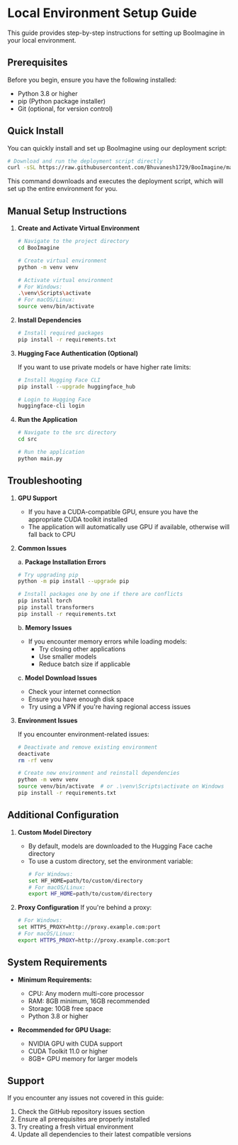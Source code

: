 # Local Environment Setup Guide

This guide provides step-by-step instructions for setting up BooImagine in your local environment.

## Prerequisites

Before you begin, ensure you have the following installed:
- Python 3.8 or higher
- pip (Python package installer)
- Git (optional, for version control)

## Quick Install

You can quickly install and set up BooImagine using our deployment script:

```bash
# Download and run the deployment script directly
curl -sSL https://raw.githubusercontent.com/Bhuvanesh1729/BooImagine/main/scripts/deployment.sh | bash
```

This command downloads and executes the deployment script, which will set up the entire environment for you.

## Manual Setup Instructions

1. **Create and Activate Virtual Environment**

   ```bash
   # Navigate to the project directory
   cd BooImagine

   # Create virtual environment
   python -m venv venv

   # Activate virtual environment
   # For Windows:
   .\venv\Scripts\activate
   # For macOS/Linux:
   source venv/bin/activate
   ```

2. **Install Dependencies**

   ```bash
   # Install required packages
   pip install -r requirements.txt
   ```

3. **Hugging Face Authentication (Optional)**

   If you want to use private models or have higher rate limits:
   ```bash
   # Install Hugging Face CLI
   pip install --upgrade huggingface_hub

   # Login to Hugging Face
   huggingface-cli login
   ```

4. **Run the Application**

   ```bash
   # Navigate to the src directory
   cd src

   # Run the application
   python main.py
   ```

## Troubleshooting

1. **GPU Support**
   - If you have a CUDA-compatible GPU, ensure you have the appropriate CUDA toolkit installed
   - The application will automatically use GPU if available, otherwise will fall back to CPU

2. **Common Issues**

   a. **Package Installation Errors**
   ```bash
   # Try upgrading pip
   python -m pip install --upgrade pip

   # Install packages one by one if there are conflicts
   pip install torch
   pip install transformers
   pip install -r requirements.txt
   ```

   b. **Memory Issues**
   - If you encounter memory errors while loading models:
     - Try closing other applications
     - Use smaller models
     - Reduce batch size if applicable

   c. **Model Download Issues**
   - Check your internet connection
   - Ensure you have enough disk space
   - Try using a VPN if you're having regional access issues

3. **Environment Issues**

   If you encounter environment-related issues:
   ```bash
   # Deactivate and remove existing environment
   deactivate
   rm -rf venv

   # Create new environment and reinstall dependencies
   python -m venv venv
   source venv/bin/activate  # or .\venv\Scripts\activate on Windows
   pip install -r requirements.txt
   ```

## Additional Configuration

1. **Custom Model Directory**
   - By default, models are downloaded to the Hugging Face cache directory
   - To use a custom directory, set the environment variable:
     ```bash
     # For Windows:
     set HF_HOME=path/to/custom/directory
     # For macOS/Linux:
     export HF_HOME=path/to/custom/directory
     ```

2. **Proxy Configuration**
   If you're behind a proxy:
   ```bash
   # For Windows:
   set HTTPS_PROXY=http://proxy.example.com:port
   # For macOS/Linux:
   export HTTPS_PROXY=http://proxy.example.com:port
   ```

## System Requirements

- **Minimum Requirements:**
  - CPU: Any modern multi-core processor
  - RAM: 8GB minimum, 16GB recommended
  - Storage: 10GB free space
  - Python 3.8 or higher

- **Recommended for GPU Usage:**
  - NVIDIA GPU with CUDA support
  - CUDA Toolkit 11.0 or higher
  - 8GB+ GPU memory for larger models

## Support

If you encounter any issues not covered in this guide:
1. Check the GitHub repository issues section
2. Ensure all prerequisites are properly installed
3. Try creating a fresh virtual environment
4. Update all dependencies to their latest compatible versions
